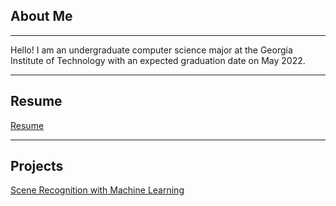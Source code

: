 ## About Me
---
Hello! I am an undergraduate computer science major at the Georgia Institute of Technology with an expected graduation date on May 2022.  

---

## Resume

[Resume](/resume.md)

---

## Projects

[Scene Recognition with Machine Learning](/ml_scene.md)
<br/>
<!---[Coding Practice Web App](https://codingwebapp.herokuapp.com/)--->


